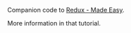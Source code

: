 Companion code to [Redux - Made Easy](https://www.youtube.com/playlist?list=PLoAsubXIl8uKWBxNNZL_-OuXtcu82-aFN). 

More information in that tutorial.
